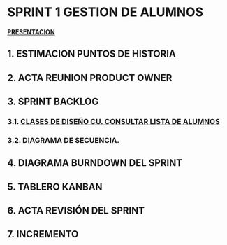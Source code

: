 # **SPRINT 1 GESTION DE ALUMNOS**

#### [PRESENTACION](#)

## **1.**       **ESTIMACION PUNTOS DE HISTORIA**

## **2.**       **ACTA REUNION PRODUCT OWNER**  

## **3.**       **SPRINT BACKLOG**

### **3.1.**    **[CLASES DE DISEÑO CU. CONSULTAR LISTA DE ALUMNOS](archivos/diagramaDeClases.drawio)**

### **3.2.**     **DIAGRAMA DE SECUENCIA.**

## **4.**       **DIAGRAMA BURNDOWN DEL SPRINT**

## **5.**       **TABLERO KANBAN**

## **6.**      **ACTA REVISIÓN DEL SPRINT**    

## **7.**       **INCREMENTO**

